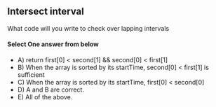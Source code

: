 <!-- Answer =  -->
## Intersect interval
What code will you write to check over lapping intervals

#### Select One answer from below
- A) return first[0] < second[1] && second[0] < first[1]
- B) When the array is sorted by its startTime, second[0] < first[1] is sufficient
- C) When the array is sorted by its startTime, first[0] < second[0]
- D) A and B are correct.
- E) All of the above.
